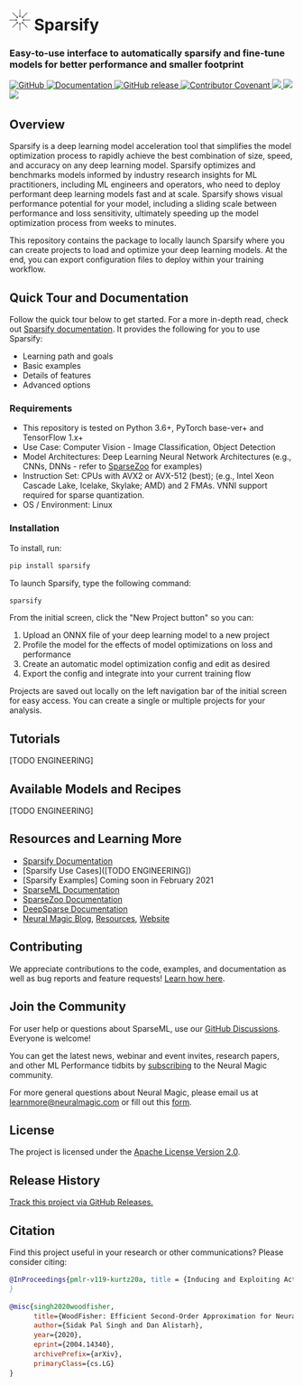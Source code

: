 <!--
Copyright (c) 2021 - present / Neuralmagic, Inc. All Rights Reserved.

Licensed under the Apache License, Version 2.0 (the "License");
you may not use this file except in compliance with the License.
You may obtain a copy of the License at

   http://www.apache.org/licenses/LICENSE-2.0

Unless required by applicable law or agreed to in writing,
software distributed under the License is distributed on an "AS IS" BASIS,
WITHOUT WARRANTIES OR CONDITIONS OF ANY KIND, either express or implied.
See the License for the specific language governing permissions and
limitations under the License.
-->

# ![icon for Sparsify](docs/icon-sparsify.png) Sparsify

### Easy-to-use interface to automatically sparsify and fine-tune models for better performance and smaller footprint

<p>
    <a href="https://github.com/neuralmagic/comingsoon/blob/master/LICENSE">
        <img alt="GitHub" src="https://img.shields.io/github/license/neuralmagic/comingsoon.svg?color=purple&style=for-the-badge" height=25>
    </a>
    <a href="https://docs.neuralmagic.com/sparsify/">
        <img alt="Documentation" src="https://img.shields.io/website/http/neuralmagic.com/sparsify/index.html.svg?down_color=red&down_message=offline&up_message=online&style=for-the-badge" height=25>
    </a>
    <a href="https://github.com/neuralmagic/sparsify/releases">
        <img alt="GitHub release" src="https://img.shields.io/github/release/neuralmagic/sparsify.svg?style=for-the-badge" height=25>
    </a>
    <a href="https://github.com/neuralmagic.com/comingsoon/blob/master/CODE_OF_CONDUCT.md">
        <img alt="Contributor Covenant" src="https://img.shields.io/badge/Contributor%20Covenant-v2.0%20adopted-ff69b4.svg?color=yellow&style=for-the-badge" height=25>
    </a>
     <a href="https://www.youtube.com/channel/UCo8dO_WMGYbWCRnj_Dxr4EA">
        <img src="https://img.shields.io/badge/-YouTube-red?&style=for-the-badge&logo=youtube&logoColor=white" height=25>
    </a>
     <a href="https://medium.com/limitlessai">
        <img src="https://img.shields.io/badge/medium-%2312100E.svg?&style=for-the-badge&logo=medium&logoColor=white" height=25>
    </a>
    <a href="https://twitter.com/neuralmagic">
        <img src="https://img.shields.io/twitter/follow/neuralmagic?color=darkgreen&label=Follow&style=social" height=25>
    </a>
 </p>

## Overview

Sparsify is a deep learning model acceleration tool that simplifies the model optimization process to rapidly achieve the best combination of size, speed, and accuracy on any deep learning model. Sparsify optimizes and benchmarks models informed by industry research insights for ML practitioners, including ML engineers and operators, who need to deploy performant deep learning models fast and at scale. Sparsify shows visual performance potential for your model, including a sliding scale between performance and loss sensitivity, ultimately speeding up the model optimization process from weeks to minutes.

This repository contains the package to locally launch Sparsify where you can create projects to load and optimize your deep learning models. At the end, you can export configuration files to deploy within your training workflow.

## Quick Tour and Documentation

Follow the quick tour below to get started.
For a more in-depth read, check out [Sparsify documentation](https://docs.neuralmagic.com/sparsify/).
It provides the following for you to use Sparsify:

- Learning path and goals
- Basic examples
- Details of features
- Advanced options
<!--- the docs url will become active once Marketing configures it. --->

### Requirements

- This repository is tested on Python 3.6+, PyTorch base-ver+ and TensorFlow 1.x+
- Use Case: Computer Vision - Image Classification, Object Detection
- Model Architectures: Deep Learning Neural Network Architectures (e.g., CNNs, DNNs - refer to [SparseZoo](https://docs.neuralmagic.com/sparsezoo/) for examples)
- Instruction Set: CPUs with AVX2 or AVX-512 (best); (e.g., Intel Xeon Cascade Lake, Icelake, Skylake; AMD) and 2 FMAs. VNNI support required for sparse quantization.
- OS / Environment: Linux

### Installation

To install, run:

```bash
pip install sparsify
```

To launch Sparsify, type the following command:

```bash
sparsify
```

From the initial screen, click the "New Project button" so you can:

1. Upload an ONNX file of your deep learning model to a new project
2. Profile the model for the effects of model optimizations on loss and performance
3. Create an automatic model optimization config and edit as desired
4. Export the config and integrate into your current training flow

Projects are saved out locally on the left navigation bar of the initial screen for easy access. You can create a single or multiple projects for your analysis.

## Tutorials

[TODO ENGINEERING]

## Available Models and Recipes

[TODO ENGINEERING]

## Resources and Learning More

- [Sparsify Documentation](https://docs.neuralmagic.com/sparsify/)
- [Sparsify Use Cases]([TODO ENGINEERING])
- [Sparsify Examples] Coming soon in February 2021
- [SparseML Documentation](https://docs.neuralmagic.com/sparseml/)
- [SparseZoo Documentation](https://docs.neuralmagic.com/sparsezoo/)
- [DeepSparse Documentation](https://docs.neuralmagic.com/deepsparse/)
- [Neural Magic Blog](https://www.neuralmagic.com/blog/), [Resources](https://www.neuralmagic.com/resources/), [Website](https://www.neuralmagic.com/)

## Contributing

We appreciate contributions to the code, examples, and documentation as well as bug reports and feature requests! [Learn how here](CONTRIBUTING.md).

## Join the Community

For user help or questions about SparseML, use our [GitHub Discussions](https://www.github.com/neuralmagic/sparsify/discussions/). Everyone is welcome!

You can get the latest news, webinar and event invites, research papers, and other ML Performance tidbits by [subscribing](https://neuralmagic.com/subscribe/) to the Neural Magic community.

For more general questions about Neural Magic, please email us at [learnmore@neuralmagic.com](mailto:learnmore@neuralmagic.com) or fill out this [form](http://neuralmagic.com/contact/).

## License

The project is licensed under the [Apache License Version 2.0](LICENSE).

## Release History

[Track this project via GitHub Releases.](https://github.com/neuralmagic/sparsify/releases)

## Citation

Find this project useful in your research or other communications? Please consider citing:

```bibtex
@InProceedings{pmlr-v119-kurtz20a, title = {Inducing and Exploiting Activation Sparsity for Fast Inference on Deep Neural Networks}, author = {Kurtz, Mark and Kopinsky, Justin and Gelashvili, Rati and Matveev, Alexander and Carr, John and Goin, Michael and Leiserson, William and Moore, Sage and Nell, Bill and Shavit, Nir and Alistarh, Dan}, booktitle = {Proceedings of the 37th International Conference on Machine Learning}, pages = {5533--5543}, year = {2020}, editor = {Hal Daumé III and Aarti Singh}, volume = {119}, series = {Proceedings of Machine Learning Research}, address = {Virtual}, month = {13--18 Jul}, publisher = {PMLR}, pdf = {http://proceedings.mlr.press/v119/kurtz20a/kurtz20a.pdf},, url = {http://proceedings.mlr.press/v119/kurtz20a.html}, abstract = {Optimizing convolutional neural networks for fast inference has recently become an extremely active area of research. One of the go-to solutions in this context is weight pruning, which aims to reduce computational and memory footprint by removing large subsets of the connections in a neural network. Surprisingly, much less attention has been given to exploiting sparsity in the activation maps, which tend to be naturally sparse in many settings thanks to the structure of rectified linear (ReLU) activation functions. In this paper, we present an in-depth analysis of methods for maximizing the sparsity of the activations in a trained neural network, and show that, when coupled with an efficient sparse-input convolution algorithm, we can leverage this sparsity for significant performance gains. To induce highly sparse activation maps without accuracy loss, we introduce a new regularization technique, coupled with a new threshold-based sparsification method based on a parameterized activation function called Forced-Activation-Threshold Rectified Linear Unit (FATReLU). We examine the impact of our methods on popular image classification models, showing that most architectures can adapt to significantly sparser activation maps without any accuracy loss. Our second contribution is showing that these these compression gains can be translated into inference speedups: we provide a new algorithm to enable fast convolution operations over networks with sparse activations, and show that it can enable significant speedups for end-to-end inference on a range of popular models on the large-scale ImageNet image classification task on modern Intel CPUs, with little or no retraining cost.} }
}
```

```bibtex
@misc{singh2020woodfisher,
      title={WoodFisher: Efficient Second-Order Approximation for Neural Network Compression}, 
      author={Sidak Pal Singh and Dan Alistarh},
      year={2020},
      eprint={2004.14340},
      archivePrefix={arXiv},
      primaryClass={cs.LG}
}
```
